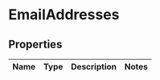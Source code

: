 # EmailAddresses

## Properties
Name | Type | Description | Notes
------------ | ------------- | ------------- | -------------
